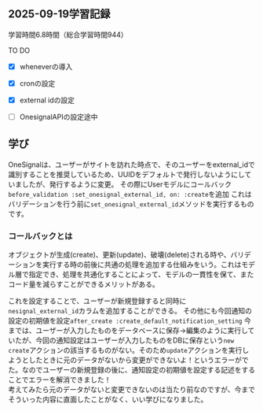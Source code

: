 ## 2025-09-19学習記録
学習時間6.8時間（総合学習時間944）

TO DO
- [x] wheneverの導入
- [x] cronの設定
- [x] external idの設定
- [ ] OnesignalAPIの設定途中


## 学び
OneSignalは、ユーザーがサイトを訪れた時点で、そのユーザーをexternal_idで識別することを推奨しているため、UUIDをデフォルトで発行しないようにしていましたが、発行するように変更。
その際にUserモデルにコールバック`before_validation :set_onesignal_external_id, on: :create`を追加
これはバリデーションを行う前に`set_onesignal_external_id`メソッドを実行するものです。

### コールバックとは
オブジェクトが生成(create)、更新(update)、破壊(delete)される時や、バリデーションを実行する時の前後に共通の処理を追加する仕組みをいう。これはモデル層で指定でき、処理を共通化することによって、モデルの一貫性を保て、またコード量を減らすことができるメリットがある。

これを設定することで、ユーザーが新規登録すると同時に`nesignal_external_id`カラムを追加することができる。
その他にも今回通知の設定の初期値を設定`after_create :create_default_notification_setting`
今までは、ユーザーが入力したものをデータベースに保存→編集のように実行していたが、今回の通知設定はユーザーが入力したものをDBに保存という`new` `create`アクションの該当するものがない。そのため`update`アクションを実行しようとしたときに元のデータがないから変更ができないよ！というエラーがでた。なのでユーザーの新規登録の後に、通知設定の初期値を設定する記述をすることでエラーを解消できました！  
考えてみたら元のデータがないと変更できないのは当たり前なのですが、今までそういった内容に直面したことがなく、いい学びになりました。

